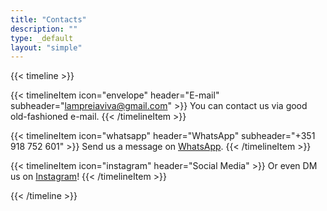 ```yaml
---
title: "Contacts"
description: ""
type: _default
layout: "simple"
---
```



{{< timeline >}}

{{< timelineItem icon="envelope" header="E-mail" subheader="lampreiaviva@gmail.com" >}}
You can contact us via good old-fashioned e-mail.
{{< /timelineItem >}}


{{< timelineItem icon="whatsapp" header="WhatsApp" subheader="+351 918 752 601" >}}
Send us a message on <a href="https://wa.me/+351918752601">WhatsApp</a>.
{{< /timelineItem >}}

{{< timelineItem icon="instagram" header="Social Media" >}}
Or even DM us on <a href="https://www.instagram.com/lampreiaviva/">Instagram</a>!
{{< /timelineItem >}}

{{< /timeline >}}